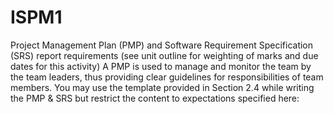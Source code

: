 # ISPM1
Project Management Plan (PMP) and Software Requirement Specification (SRS) report requirements (see unit outline for weighting of marks and due dates for this activity) A PMP is used to manage and monitor the team by the team leaders, thus providing clear guidelines for responsibilities of team members. You may use the template provided in Section 2.4 while writing the PMP &amp; SRS but restrict the content to expectations specified here: 
